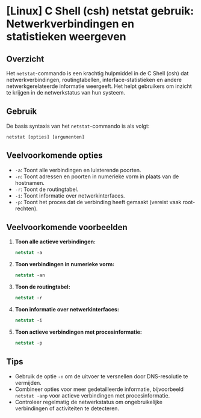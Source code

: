 # [Linux] C Shell (csh) netstat gebruik: Netwerkverbindingen en statistieken weergeven

## Overzicht
Het `netstat`-commando is een krachtig hulpmiddel in de C Shell (csh) dat netwerkverbindingen, routingtabellen, interface-statistieken en andere netwerkgerelateerde informatie weergeeft. Het helpt gebruikers om inzicht te krijgen in de netwerkstatus van hun systeem.

## Gebruik
De basis syntaxis van het `netstat`-commando is als volgt:

```
netstat [opties] [argumenten]
```

## Veelvoorkomende opties
- `-a`: Toont alle verbindingen en luisterende poorten.
- `-n`: Toont adressen en poorten in numerieke vorm in plaats van de hostnamen.
- `-r`: Toont de routingtabel.
- `-i`: Toont informatie over netwerkinterfaces.
- `-p`: Toont het proces dat de verbinding heeft gemaakt (vereist vaak root-rechten).

## Veelvoorkomende voorbeelden

1. **Toon alle actieve verbindingen:**
   ```csh
   netstat -a
   ```

2. **Toon verbindingen in numerieke vorm:**
   ```csh
   netstat -an
   ```

3. **Toon de routingtabel:**
   ```csh
   netstat -r
   ```

4. **Toon informatie over netwerkinterfaces:**
   ```csh
   netstat -i
   ```

5. **Toon actieve verbindingen met procesinformatie:**
   ```csh
   netstat -p
   ```

## Tips
- Gebruik de optie `-n` om de uitvoer te versnellen door DNS-resolutie te vermijden.
- Combineer opties voor meer gedetailleerde informatie, bijvoorbeeld `netstat -anp` voor actieve verbindingen met procesinformatie.
- Controleer regelmatig de netwerkstatus om ongebruikelijke verbindingen of activiteiten te detecteren.